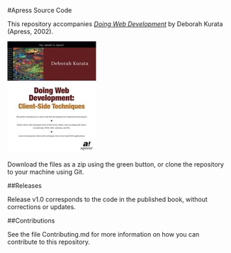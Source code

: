 #Apress Source Code

This repository accompanies [*Doing Web Development*](http://www.apress.com/9781893115873) by Deborah Kurata (Apress, 2002).

![Cover image](9781893115873.jpg)

Download the files as a zip using the green button, or clone the repository to your machine using Git.

##Releases

Release v1.0 corresponds to the code in the published book, without corrections or updates.

##Contributions

See the file Contributing.md for more information on how you can contribute to this repository.
